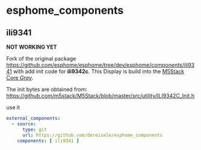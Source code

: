 # esphome_components

## ili9341

**NOT WORKING YET**

Fork of the original package https://github.com/esphome/esphome/tree/dev/esphome/components/ili9341
with add init code for **ili9342c**.
This Display is build into the [M5Stack Core *Gray*](https://docs.m5stack.com/en/core/gray).

The init bytes are obtained from:
https://github.com/m5stack/M5Stack/blob/master/src/utility/ILI9342C_Init.h

use it

```yaml
external_components:
  - source:
      type: git
      url: https://github.com/dereisele/esphome_components
    components: [ ili9341 ]
```

